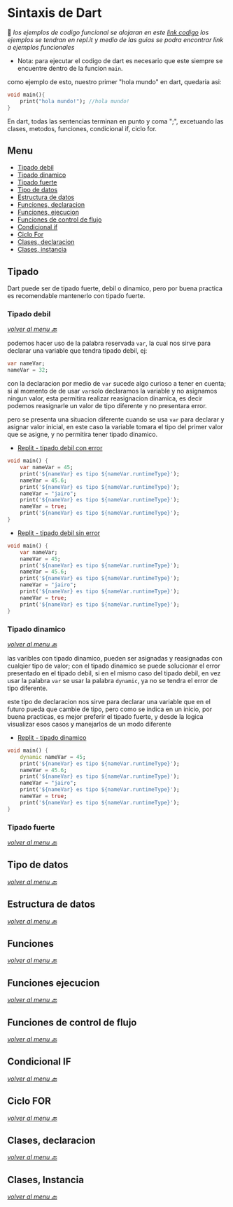 # Sintaxis de Dart

📍 _los ejemplos de codigo funcional se alojaran en este [link codigo](https://repl.it/repls/folder/introduccion-dart) los ejemplos se tendran en repl.it y medio de las guias se podra encontrar link a ejemplos funcionales_

-   Nota: para ejecutar el codigo de dart es necesario que este siempre se encuentre dentro de la funcion `main`.

como ejemplo de esto, nuestro primer "hola mundo" en dart, quedaria asi:

```dart
void main(){
    print("hola mundo!"); //hola mundo!
}
```

En dart, todas las sentencias terminan en punto y coma ";", excetuando las clases, metodos, funciones, condicional if, ciclo for.
<a name="menu"></a>

## Menu

-   [Tipado debil](#tipado_debil)
-   [Tipado dinamico](#tipado_dinamico)
-   [Tipado fuerte](#tipado_fuerte)
-   [Tipo de datos](#tipo_datos)
-   [Estructura de datos](#estructura_datos)
-   [Funciones, declaracion](#funciones)
-   [Funciones, ejecucion](#funciones_ejecucion)
-   [Funciones de control de flujo](#control_flujo)
-   [Condicional if](#condicional_if)
-   [Ciclo For](#ciclo_for)
-   [Clases, declaracion](#clases)
-   [Clases, instancia](#clases_instantancia)

## Tipado

Dart puede ser de tipado fuerte, debil o dinamico, pero por buena practica es recomendable mantenerlo con tipado fuerte.

### Tipado debil

_[volver al menu 🔙](#menu)_

podemos hacer uso de la palabra reservada `var`, la cual nos sirve para declarar una variable que tendra tipado debil, ej:

```dart
var nameVar;
nameVar = 32;
```

con la declaracion por medio de `var` sucede algo curioso a tener en cuenta; si al momento de de usar `var`solo declaramos la variable y no asignamos ningun valor, esta permitira realizar reasignacion dinamica, es decir podemos reasignarle un valor de tipo diferente y no presentara error.

pero se presenta una situacion diferente cuando se usa `var` para declarar y asignar valor inicial, en este caso la variable tomara el tipo del primer valor que se asigne, y no permitira tener tipado dinamico.

-   [Replit - tipado debil con error](https://repl.it/@JairoLopez2/tipado-debil-error#main.dart)

```dart
void main() {
    var nameVar = 45;
    print('${nameVar} es tipo ${nameVar.runtimeType}');
    nameVar = 45.6;
    print('${nameVar} es tipo ${nameVar.runtimeType}');
    nameVar = "jairo";
    print('${nameVar} es tipo ${nameVar.runtimeType}');
    nameVar = true;
    print('${nameVar} es tipo ${nameVar.runtimeType}');
}
```

-   [Replit - tipado debil sin error](https://repl.it/@JairoLopez2/tipado-debil)

```dart
void main() {
    var nameVar;
    nameVar = 45;
    print('${nameVar} es tipo ${nameVar.runtimeType}');
    nameVar = 45.6;
    print('${nameVar} es tipo ${nameVar.runtimeType}');
    nameVar = "jairo";
    print('${nameVar} es tipo ${nameVar.runtimeType}');
    nameVar = true;
    print('${nameVar} es tipo ${nameVar.runtimeType}');
}
```

<a name="tipado_dinamico"></a>

### Tipado dinamico

_[volver al menu 🔙](#menu)_

las varibles con tipado dinamico, pueden ser asignadas y reasignadas con cualqier tipo de valor; con el tipado dinamico se puede solucionar el error presentado en el tipado debil, si en el mismo caso del tipado debil, en vez usar la palabra `var` se usar la palabra `dynamic`, ya no se tendra el error de tipo diferente.

este tipo de declaracion nos sirve para declarar una variable que en el futuro pueda que cambie de tipo, pero como se indica en un inicio, por buena practicas, es mejor preferir el tipado fuerte, y desde la logica visualizar esos casos y manejarlos de un modo diferente

-   [Replit - tipado dinamico](https://repl.it/@JairoLopez2/tipado-dinamico#main.dart)

```dart
void main() {
    dynamic nameVar = 45;
    print('${nameVar} es tipo ${nameVar.runtimeType}');
    nameVar = 45.6;
    print('${nameVar} es tipo ${nameVar.runtimeType}');
    nameVar = "jairo";
    print('${nameVar} es tipo ${nameVar.runtimeType}');
    nameVar = true;
    print('${nameVar} es tipo ${nameVar.runtimeType}');
}
```

### Tipado fuerte [](#tipado_fuerte)

_[volver al menu 🔙](#menu)_

## Tipo de datos[](#tipo_datos)

_[volver al menu 🔙](#menu)_

## Estructura de datos[](#estructura_datos)

_[volver al menu 🔙](#menu)_

## Funciones[](#funciones)

_[volver al menu 🔙](#menu)_

## Funciones ejecucion[](#funciones_ejecucion)

_[volver al menu 🔙](#menu)_

## Funciones de control de flujo[](#control_flujo)

_[volver al menu 🔙](#menu)_

## Condicional IF[](#condicional_if)

_[volver al menu 🔙](#menu)_

## Ciclo FOR[](#ciclo_for)

_[volver al menu 🔙](#menu)_

## Clases, declaracion [](#clases)

_[volver al menu 🔙](#menu)_

## Clases, Instancia [](#clases_instancia)

_[volver al menu 🔙](#menu)_
